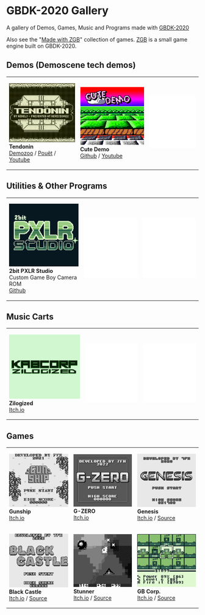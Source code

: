 # GBDK-2020 Gallery
A gallery of Demos, Games, Music and Programs made with [GBDK-2020](https://github.com/gbdk-2020/gbdk-2020)

Also see the "[Made with ZGB](https://github.com/Zal0/ZGB/wiki/Made-with-ZGB)" collection of games. [ZGB](https://github.com/Zal0/ZGB/) is a small game engine built on GBDK-2020.

## Demos (Demoscene tech demos)

<table>
<!-- New Row --> 
<!-- 2 spaces for identation of cell contents and closing tag, one line break between cells-->  
<tr><td>

  ![screenshot](/pix/demos/tendonin_320.png) <br>  __Tendonin__ <br>[Demozoo](https://demozoo.org/productions/307366/) / [Pouët](https://www.pouet.net/prod.php?which=91300) / [Youtube](https://www.youtube.com/watch?v=GleZBHhOsmE)
  </td><td>

  ![screenshot](/pix/demos/cutedemo_320.png) <br> __Cute Demo__ <br>[Github](https://github.com/mills32/CUTE_DEMO/) / [Youtube](https://www.youtube.com/)
  </td><td>

  ![screenshot](/pix/placeholder_320.png)
</td></tr>
 
</table>


## Utilities & Other Programs

<table>
<!-- New Row --> 
<!-- 2 spaces for identation of cell contents and closing tag, one line break between cells-->  
<tr><td>

  ![screenshot](/pix/progs/2bit-pxlr-studio_320.png) <br> __2bit PXLR Studio__ <br>Custom Game Boy Camera ROM <br>[Github](https://github.com/HerrZatacke/)
  </td><td>

  ![screenshot](/pix/placeholder_320.png)
  </td><td>

  ![screenshot](/pix/placeholder_320.png)
</td></tr>
 
</table>


## Music Carts

<table>
<!-- New Row --> 
<!-- 2 spaces for identation of cell contents and closing tag, one line break between cells-->  
<tr><td>

  ![screenshot](/pix/music/zilogized_320.png) <br>  __Zilogized__ <br>[Itch.io](https://kabcorp.itch.io/zilogized)
  </td><td>

  ![screenshot](/pix/placeholder_320.png)
  </td><td>

   ![screenshot](/pix/placeholder_320.png)
</td></tr>
 
</table>


## Games

<table>
<!-- New Row --> 
<!-- This Row: 2 spaces for markdown, 4 spaces for trailing td close tag -->
<tr><td>

  ![screenshot](/pix/games/gunship_320.png) <br>  __Gunship__ <br>[Itch.io](https://user0x7f.itch.io/gunship)
  </td><td>
  
  ![screenshot](/pix/games/g-zero_320.png) <br>  __G-ZERO__ <br>[Itch.io](https://user0x7f.itch.io/g-zero)
  </td><td>
  
  ![screenshot](/pix/games/genesis_320.png) <br> __Genesis__ <br>[Itch.io](https://user0x7f.itch.io/genesis) / [Source](https://gbdev.gg8.se/forums/viewtopic.php?id=674)
</td></tr>
  
<!-- New Row -->  
<tr><td>

  ![screenshot](/pix/games/black-castle_320.png) <br> __Black Castle__ <br>[Itch.io](https://user0x7f.itch.io/black-castle) / [Source](https://gbdev.gg8.se/forums/viewtopic.php?id=743&p=2)
  </td><td>
  
  ![screenshot](/pix/games/stunner_320.png) <br> __Stunner__ <br> [Itch.io](https://mindbleach.itch.io/stunner) / [Source](https://mindbleach.itch.io/stunner-but-with-source-code)
  </td><td>

  ![screenshot](/pix/games/gb-corp_320.png) <br> __GB Corp.__ <br> [Itch.io](https://drludos.itch.io/gb-corp) / [Source](https://github.com/drludos/GBcorp)
</td></tr>

</table>

